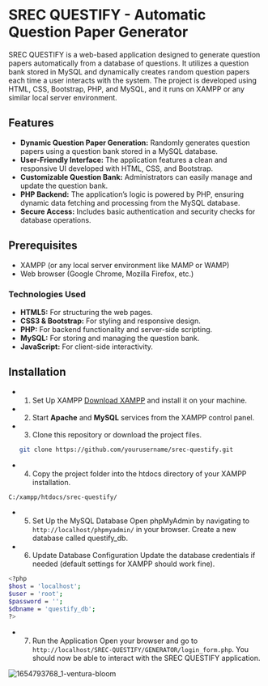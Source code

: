 # SREC QUESTIFY - Automatic Question Paper Generator

SREC QUESTIFY is a web-based application designed to generate question papers automatically from a database of questions. It utilizes a question bank stored in MySQL and dynamically creates random question papers each time a user interacts with the system. The project is developed using HTML, CSS, Bootstrap, PHP, and MySQL, and it runs on XAMPP or any similar local server environment.

## Features
- **Dynamic Question Paper Generation:** Randomly generates question papers using a question bank stored in a MySQL database.
- **User-Friendly Interface:** The application features a clean and responsive UI developed with HTML, CSS, and Bootstrap.
- **Customizable Question Bank:** Administrators can easily manage and update the question bank.
- **PHP Backend:** The application’s logic is powered by PHP, ensuring dynamic data fetching and processing from the MySQL database.
- **Secure Access:** Includes basic authentication and security checks for database operations.

## Prerequisites
- XAMPP (or any local server environment like MAMP or WAMP)
- Web browser (Google Chrome, Mozilla Firefox, etc.)

### Technologies Used
- **HTML5:** For structuring the web pages.
- **CSS3 & Bootstrap:** For styling and responsive design.
- **PHP:** For backend functionality and server-side scripting.
- **MySQL:** For storing and managing the question bank.
- **JavaScript:** For client-side interactivity.

## Installation

- 1. Set Up XAMPP [Download XAMPP](https://www.apachefriends.org/index.html) and install it on your machine.
- 2. Start **Apache** and **MySQL** services from the XAMPP control panel.
- 3. Clone this repository or download the project files.
```bash
   git clone https://github.com/yourusername/srec-questify.git
  ``` 
- 4. Copy the project folder into the htdocs directory of your XAMPP installation.
```bash
C:/xampp/htdocs/srec-questify/
```
- 5. Set Up the MySQL Database
Open phpMyAdmin by navigating to `http://localhost/phpmyadmin/` in your browser.
Create a new database called questify_db.

- 6. Update Database Configuration
Update the database credentials if needed (default settings for XAMPP should work fine).
```bash
<?php
$host = 'localhost';
$user = 'root';
$password = '';
$dbname = 'questify_db';
?>
```
- 7. Run the Application
Open your browser and go to `http://localhost/SREC-QUESTIFY/GENERATOR/login_form.php`.
You should now be able to interact with the SREC QUESTIFY application.

![1654793768_1-ventura-bloom](https://github.com/user-attachments/assets/c33dcb17-18c0-41d6-b096-0cd8d76ce6a2)
